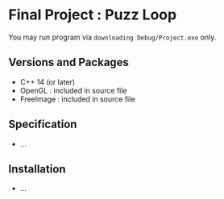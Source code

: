 # Final Project : Puzz Loop
You may run program via ```downloading Debug/Project.exe``` only.


## Versions and Packages
- C++ 14 (or later)
- OpenGL : included in source file
- FreeImage : included in source file


## Specification
- ...

## Installation
- ...
